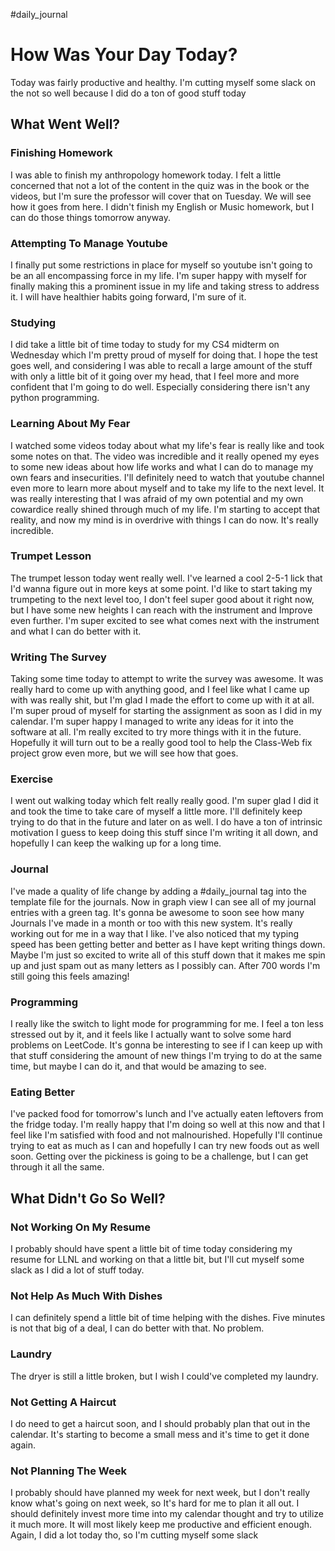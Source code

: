 #daily_journal 
# How Was Your Day Today?
Today was fairly productive and healthy. I'm cutting myself some slack on the not so well because I did do a ton of good stuff today
## What Went Well?
### Finishing Homework
I was able to finish my anthropology homework today. I felt a little concerned that not a lot of the content in the quiz was in the book or the videos, but I'm sure the professor will cover that on Tuesday. We will see how it goes from here. I didn't finish my English or Music homework, but I can do those things tomorrow anyway.

### Attempting To Manage Youtube
I finally put some restrictions in place for myself so youtube isn't going to be an all encompassing force in my life. I'm super happy with myself for finally making this a prominent issue in my life and taking stress to address it. I will have healthier habits going forward, I'm sure of it.

### Studying
I did take a little bit of time today to study for my CS4 midterm on Wednesday which I'm pretty proud of myself for doing that. I hope the test goes well, and considering I was able to recall a large amount of the stuff with only a little bit of it going over my head, that I feel more and more confident that I'm going to do well. Especially considering there isn't any python programming.

### Learning About My Fear
I watched some videos today about what my life's fear is really like and took some notes on that. The video was incredible and it really opened my eyes to some new ideas about how life works and what I can do to manage my own fears and insecurities. I'll definitely need to watch that youtube channel even more to learn more about myself and to take my life to the next level. It was really interesting that I was afraid of my own potential and my own cowardice really shined through much of my life. I'm starting to accept that reality, and now my mind is in overdrive with things I can do now. It's really incredible.

### Trumpet Lesson
The trumpet lesson today went really well. I've learned a cool 2-5-1 lick that I'd wanna figure out in more keys at some point. I'd like to start taking my trumpeting to the next level too, I don't feel super good about it right now, but I have some new heights I can reach with the instrument and Improve even further. I'm super excited to see what comes next with the instrument and what I can do better with it.

### Writing The Survey
Taking some time today to attempt to write the survey was awesome. It was really hard to come up with anything good, and I feel like what I came up with was really shit, but I'm glad I made the effort to come up with it at all. I'm super proud of myself for starting the assignment as soon as I did in my calendar. I'm super happy I managed to write any ideas for it into the software at all. I'm really excited to try more things with it in the future. Hopefully it will turn out to be a really good tool to help the Class-Web fix project grow even more, but we will see how that goes.

### Exercise
I went out walking today which felt really really good. I'm super glad I did it and took the time to take care of myself a little more. I'll definitely keep trying to do that in the future and later on as well. I do have a ton of intrinsic motivation I guess to keep doing this stuff since I'm writing it all down, and hopefully I can keep the walking up for a long time.

### Journal
I've made a quality of life change by adding a #daily_journal tag into the template file for the journals. Now in graph view I can see all of my journal entries with a green tag. It's gonna be awesome to soon see how many Journals I've made in a month or too with this new system. It's really working out for me in a way that I like. I've also noticed that my typing speed has been getting better and better as I have kept writing things down. Maybe I'm just so excited to write all of this stuff down that it makes me spin up and just spam out as many letters as I possibly can. After 700 words I'm still going this feels amazing!

### Programming
I really like the switch to light mode for programming for me. I feel a ton less stressed out by it, and it feels like I actually want to solve some hard problems on LeetCode. It's gonna be interesting to see if I can keep up with that stuff considering the amount of new things I'm trying to do at the same time, but maybe I can do it, and that would be amazing to see.

### Eating Better
I've packed food for tomorrow's lunch and I've actually eaten leftovers from the fridge today. I'm really happy that I'm doing so well at this now and that I feel like I'm satisfied with food and not malnourished. Hopefully I'll continue trying to eat as much as I can and hopefully I can try new foods out as well soon. Getting over the pickiness is going to be a challenge, but I can get through it all the same. 
## What Didn't Go So Well?
### Not Working On My Resume
I probably should have spent a little bit of time today considering my resume for LLNL and working on that a little bit, but I'll cut myself some slack as I did a lot of stuff today.

### Not Help As Much With Dishes
I can definitely spend a little bit of time helping with the dishes. Five minutes is not that big of a deal, I can do better with that. No problem.

### Laundry
The dryer is still a little broken, but I wish I could've completed my laundry.

### Not Getting A Haircut
I do need to get a haircut soon, and I should probably plan that out in the calendar. It's starting to become a small mess and it's time to get it done again.

### Not Planning The Week
I probably should have planned my week for next week, but I don't really know what's going on next week, so It's hard for me to plan it all out. I should definitely invest more time into my calendar thought and try to utilize it much more. It will most likely keep me productive and efficient enough. Again, I did a lot today tho, so I'm cutting myself some slack